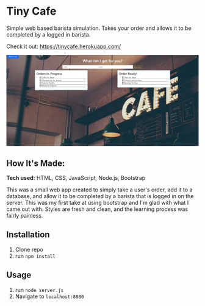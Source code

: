 # Tiny Cafe

Simple web based barista simulation. Takes your order and allows it to be completed by a logged in barista.

Check it out: https://tinycafe.herokuapp.com/

![Website thumbnail](https://raw.githubusercontent.com/wadedesir/tinycafe/main/thumbnail.PNG)

## How It's Made:

**Tech used:** HTML, CSS, JavaScript, Node.js, Bootstrap

This was a small web app created to simply take a user's order,  add it to a database, and allow it to be completed by a barista that is logged in on the server. This was my first take at using bootstrap and I'm glad with what I came out with. Styles are fresh and clean, and the learning process was fairly painless.

## Installation

1. Clone repo
2. run `npm install`

## Usage

1. run `node server.js`
2. Navigate to `localhost:8080`
